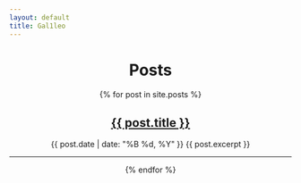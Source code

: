 ```yaml
---
layout: default
title: Gal1leo
---
```


<div align="middle">
    <h1>Posts</h1>
    {% for post in site.posts %}
    <h2><a href="{{ post.url }}">{{ post.title }}</a></h2>
    <span class="post-date">{{ post.date | date: "%B %d, %Y" }}</span>
    {{ post.excerpt }}
    <hr>
    {% endfor %}
</div>
